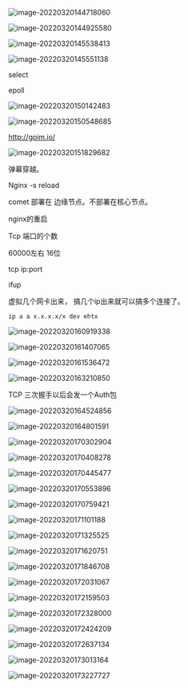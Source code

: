 ![image-20220320144718060](/Users/kestrel/developer/nrookie.github.io/collections/go/xunlianying/网络编程/image-20220320144718060.png)





![image-20220320144925580](/Users/kestrel/developer/nrookie.github.io/collections/go/xunlianying/网络编程/image-20220320144925580.png)



![image-20220320145538413](/Users/kestrel/developer/nrookie.github.io/collections/go/xunlianying/网络编程/image-20220320145538413.png)





![image-20220320145551138](/Users/kestrel/developer/nrookie.github.io/collections/go/xunlianying/网络编程/image-20220320145551138.png)





select

epoll



![image-20220320150142483](/Users/kestrel/developer/nrookie.github.io/collections/go/xunlianying/网络编程/image-20220320150142483.png)



![image-20220320150548685](/Users/kestrel/developer/nrookie.github.io/collections/go/xunlianying/网络编程/image-20220320150548685.png)



http://goim.io/

![image-20220320151829682](/Users/kestrel/developer/nrookie.github.io/collections/go/xunlianying/网络编程/image-20220320151829682.png)





弹幕穿越。

Nginx -s reload



comet 部署在 边缘节点。不部署在核心节点。



nginx的重启

Tcp 端口的个数



60000左右 16位

tcp ip:port



ifup

 虚拟几个网卡出来， 搞几个ip出来就可以搞多个连接了。





``` shell
ip a a x.x.x.x/x dev ehtx
```



![image-20220320160919338](/Users/kestrel/developer/nrookie.github.io/collections/go/xunlianying/网络编程/image-20220320160919338.png)





![image-20220320161407065](/Users/kestrel/developer/nrookie.github.io/collections/go/xunlianying/网络编程/image-20220320161407065.png)



![image-20220320161536472](/Users/kestrel/developer/nrookie.github.io/collections/go/xunlianying/网络编程/image-20220320161536472.png)





![image-20220320163210850](/Users/kestrel/developer/nrookie.github.io/collections/go/xunlianying/网络编程/image-20220320163210850.png)





TCP 三次握手以后会发一个Auth包



![image-20220320164524856](/Users/kestrel/developer/nrookie.github.io/collections/go/xunlianying/网络编程/image-20220320164524856.png)

![image-20220320164801591](/Users/kestrel/developer/nrookie.github.io/collections/go/xunlianying/网络编程/image-20220320164801591.png)



![image-20220320170302904](/Users/kestrel/developer/nrookie.github.io/collections/go/xunlianying/网络编程/image-20220320170302904.png)





![image-20220320170408278](/Users/kestrel/developer/nrookie.github.io/collections/go/xunlianying/网络编程/image-20220320170408278.png)





![image-20220320170445477](/Users/kestrel/developer/nrookie.github.io/collections/go/xunlianying/网络编程/image-20220320170445477.png)



![image-20220320170553896](/Users/kestrel/developer/nrookie.github.io/collections/go/xunlianying/网络编程/image-20220320170553896.png)



![image-20220320170759421](/Users/kestrel/developer/nrookie.github.io/collections/go/xunlianying/网络编程/image-20220320170759421.png)



![image-20220320171101188](/Users/kestrel/developer/nrookie.github.io/collections/go/xunlianying/网络编程/image-20220320171101188.png)





![image-20220320171325525](/Users/kestrel/developer/nrookie.github.io/collections/go/xunlianying/网络编程/image-20220320171325525.png)



![image-20220320171620751](/Users/kestrel/developer/nrookie.github.io/collections/go/xunlianying/网络编程/image-20220320171620751.png)



![image-20220320171846708](/Users/kestrel/developer/nrookie.github.io/collections/go/xunlianying/网络编程/image-20220320171846708.png)





![image-20220320172031067](/Users/kestrel/developer/nrookie.github.io/collections/go/xunlianying/网络编程/image-20220320172031067.png)

![image-20220320172159503](/Users/kestrel/developer/nrookie.github.io/collections/go/xunlianying/网络编程/image-20220320172159503.png)



![image-20220320172328000](/Users/kestrel/developer/nrookie.github.io/collections/go/xunlianying/网络编程/image-20220320172328000.png)





![image-20220320172424209](/Users/kestrel/developer/nrookie.github.io/collections/go/xunlianying/网络编程/image-20220320172424209.png)



![image-20220320172637134](/Users/kestrel/developer/nrookie.github.io/collections/go/xunlianying/网络编程/image-20220320172637134.png)

![image-20220320173013164](/Users/kestrel/developer/nrookie.github.io/collections/go/xunlianying/网络编程/image-20220320173013164.png)



![image-20220320173227727](/Users/kestrel/developer/nrookie.github.io/collections/go/xunlianying/网络编程/image-20220320173227727.png)





